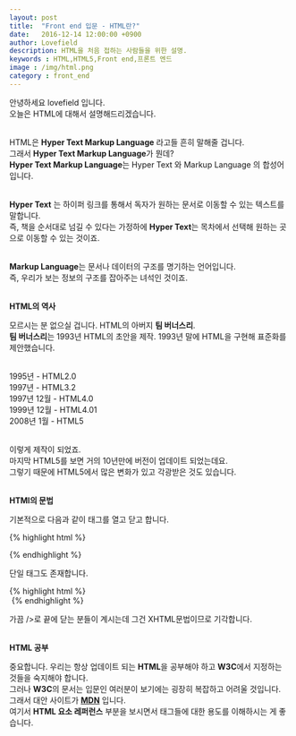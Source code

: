 ```yaml
---
layout: post
title:  "Front end 입문 - HTML란?"
date:   2016-12-14 12:00:00 +0900
author: Lovefield
description: HTML을 처음 접하는 사람들을 위한 설명.
keywords : HTML,HTML5,Front end,프론트 엔드
image : /img/html.png
category : front_end
---
```


안녕하세요 lovefield 입니다.<br>
오늘은 HTML에 대해서 설명해드리겠습니다.<br><br>

HTML은 <b class="blue">Hyper Text Markup Language</b> 라고들 흔히 말해줄 겁니다.<br>
그래서 <b class="blue">Hyper Text Markup Language</b>가 뭔데?<br>
<b class="blue">Hyper Text Markup Language</b>는 <span class="blue">Hyper Text</span> 와 <span class="blue">Markup Language</span> 의 합성어입니다.<br><br>

<b class="blue">Hyper Text</b> 는 하이퍼 링크를 통해서 독자가 원하는 문서로 이동할 수 있는 텍스트를 말합니다.<br>
즉, 책을 순서대로 넘길 수 있다는 가정하에 <b class="blue">Hyper Text</b>는 목차에서 선택해 원하는 곳으로 이동할 수 있는 것이죠.<br><br>

<b class="blue">Markup Language</b>는 문서나 데이터의 구조를 명기하는 언어입니다.<br>
즉, 우리가 보는 정보의 구조를 잡아주는 녀석인 것이죠.<br><br>

<p class="h2"><b>HTML의 역사</b></p>

모르시는 분 없으실 겁니다. HTML의 아버지 <strong class="blue">팀 버너스리</strong>.<br>
<b class="blue">팀 버너스리</b>는 1993년 HTML의 초안을 제작. 1993년 말에 HTML을 구현해 표준화를 제안했습니다.<br><br>

1995년 - HTML2.0<br>
1997년 - HTML3.2<br>
1997년 12월 - HTML4.0<br>
1999년 12월 - HTML4.01<br>
2008년 1월 - HTML5<br><br>

이렇게 제작이 되었죠.<br>
마지막 HTML5를 보면 거의 10년만에 버전이 업데이트 되었는데요.<br>
그렇기 때문에 HTML5에서 많은 변화가 있고 각광받은 것도 있습니다.<br><br>

<p class="h2"><b>HTMl의 문법</b></p>

기본적으로 다음과 같이 태그를 열고 닫고 합니다.

{% highlight html %}
<div></div>
{% endhighlight %}

단일 태그도 존재합니다.

{% highlight html %}
<br>
<img src="" alt="">
{% endhighlight %}

가끔 &#47;&gt;로 끝에 닫는 분들이 계시는데 그건 XHTML문법이므로 기각합니다.<br><br>

<p class="h2"><b>HTML 공부</b></p>

중요합니다. 우리는 항상 업데이트 되는 <b class="blue">HTML</b>을 공부해야 하고 <b class="blue">W3C</b>에서 지정하는 것들을 숙지해야 합니다.<br>
그러나 <b class="blue">W3C</b>의 문서는 입문인 여러분이 보기에는 굉장히 복잡하고 어려울 것입니다.<br>
그래서 대안 사이트가 <a href="https://developer.mozilla.org/ko/" target="_blank"><b class="red">MDN</b></a> 입니다.<br>
여기서 <b class="blue">HTML 요소 레퍼런스</b> 부분을 보시면서 태그들에 대한 용도를 이해하시는 게 좋습니다.
